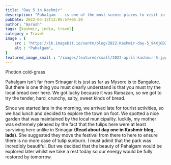 ```yaml
---
title: "Day 5 in Kashmir"
description: "Pahalgam -- is one of the most scenic places to visit in Kashmir. With scenic vistas, lush greenery and pristine lakes"
pubDate: 2022-04-15T13:05:57+05:30
author: "Aarush"
tags: [kashmir, india, travel]
category : Travel
image : {
    src : "https://ik.imagekit.io/santm/blog/2022-Kashmir-day-5_94XjGDZe4.webp",
    alt : "Pahalgam",
}
featured_image_small : "/images/featured/small/2022-april-kashmir-5.jpg"
---
```

Photion cold-grass  

Pahalgam isn’t far from Srinagar it is just as far as Mysore is to Bangalore. But there is one thing you must clearly understand is that you must try the local bread over here. We got lucky because it was Ramazan, so we got to try the tender, hard, crunchy, salty, sweet kinds of bread. 

Since we started late in the morning, we arrived late for tourist activities, so we had lunch and decided to explore the town on foot. We spotted a nice garden that was maintained by the local municipality. luckily, my mother was extremely pleased by the fact that the tulips here were at least surviving here unlike in Srinagar **(Read about day one in Kashmir blog, lads)**. She suggested they move the festival from there to here to ensure there is no more case of tulip sunburn. I must admit that the park was incredibly beautiful. But we decided that the beauty of Pahalgam would be explored later whilst we take a rest today so our energy would be fully restored by tomorrow.
